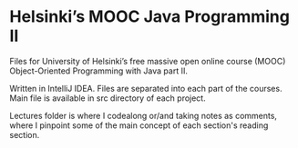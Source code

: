 ﻿# Helsinki’s MOOC Java Programming II

Files for University of Helsinki’s free massive open online course (MOOC) Object-Oriented Programming with Java part II.

Written in IntelliJ IDEA. Files are separated into each part of the courses. Main file is available in src directory of each project.

Lectures folder is where I codealong or/and taking notes as comments, where I pinpoint some of the main concept of each section's reading section.
